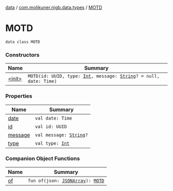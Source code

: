 [data](../../index.md) / [com.molikuner.nigb.data.types](../index.md) / [MOTD](./index.md)

# MOTD

`data class MOTD`

### Constructors

| Name | Summary |
|---|---|
| [&lt;init&gt;](-init-.md) | `MOTD(id: UUID, type: `[`Int`](https://kotlinlang.org/api/latest/jvm/stdlib/kotlin/-int/index.html)`, message: `[`String`](https://kotlinlang.org/api/latest/jvm/stdlib/kotlin/-string/index.html)`? = null, date: Time)` |

### Properties

| Name | Summary |
|---|---|
| [date](date.md) | `val date: Time` |
| [id](id.md) | `val id: UUID` |
| [message](message.md) | `val message: `[`String`](https://kotlinlang.org/api/latest/jvm/stdlib/kotlin/-string/index.html)`?` |
| [type](type.md) | `val type: `[`Int`](https://kotlinlang.org/api/latest/jvm/stdlib/kotlin/-int/index.html) |

### Companion Object Functions

| Name | Summary |
|---|---|
| [of](of.md) | `fun of(json: `[`JSONArray`](https://developer.android.com/reference/org/json/JSONArray.html)`): `[`MOTD`](./index.md) |

